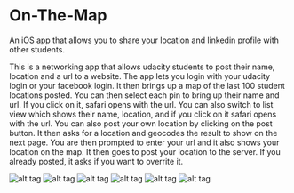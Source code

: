 # On-The-Map
An iOS app that allows you to share your location and linkedin profile with other students.

This is a networking app that allows udacity students to post their name, location and a url to a website. The app lets you login with your udacity login or your facebook login. It then brings up a map of the last 100 student locations posted. You can then select each pin to bring up their name and url. If you click on it, safari opens with the url. You can also switch to list view which shows their name, location, and if you click on it safari opens with the url. You can also post your own location by clicking on the post button. It then asks for a location and geocodes the result to show on the next page. You are then prompted to enter your url and it also shows your location on the map. It then goes to post your location to the server. If you already posted, it asks if you want to overrite it.

![alt tag](https://raw.githubusercontent.com/jamesalandyer/On-The-Map/master/OnTheMap1.png)
![alt tag](https://raw.githubusercontent.com/jamesalandyer/On-The-Map/master/OnTheMap2.png)
![alt tag](https://raw.githubusercontent.com/jamesalandyer/On-The-Map/master/OnTheMap3.png)
![alt tag](https://raw.githubusercontent.com/jamesalandyer/On-The-Map/master/OnTheMap4.png)
![alt tag](https://raw.githubusercontent.com/jamesalandyer/On-The-Map/master/OnTheMap5.png)
![alt tag](https://raw.githubusercontent.com/jamesalandyer/On-The-Map/master/OnTheMap6.png)
